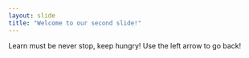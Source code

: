 ```yaml
---
layout: slide
title: "Welcome to our second slide!"
---
```

Learn must be never stop, keep hungry!
Use the left arrow to go back!
